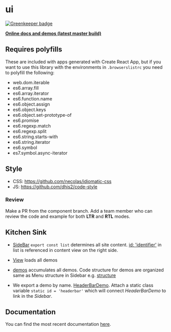 # ui

[![Greenkeeper badge](https://badges.greenkeeper.io/dhis2/ui.svg)](https://greenkeeper.io/)

**[Online docs and demos (latest master build)](https://d2-ci.github.io/ui/)**

## Requires polyfills

These are included with apps generated with Create React App, but if you
want to use this library with the environments in `.browserslistrc` you
need to polyfill the following:

-   web.dom.iterable
-   es6.array.fill
-   es6.array.iterator
-   es6.function.name
-   es6.object.assign
-   es6.object.keys
-   es6.object.set-prototype-of
-   es6.promise
-   es6.regexp.match
-   es6.regexp.split
-   es6.string.starts-with
-   es6.string.iterator
-   es6.symbol
-   es7.symbol.async-iterator

## Style

-   CSS: https://github.com/necolas/idiomatic-css
-   JS: https://github.com/dhis2/code-style

### Review

Make a PR from the component branch. Add a team member who can review the code and example for both **LTR** and **RTL** modes.

## Kitchen Sink

-   [SideBar](https://github.com/dhis2/ui/blob/master/example-app/src/SideBar/index.js) `export const list` determines all site content. [id: 'identifier'](https://github.com/dhis2/ui/blob/master/example-app/src/Sidebar/index.js#L18) in list is referenced in content view on the right side.

-   [View](https://github.com/dhis2/ui/blob/master/example-app/src/View/index.js) loads all demos

-   [demos](https://github.com/dhis2/ui/blob/master/example-app/src/demos/index.js) accumulates all demos. Code structure for demos are organized same as Menu structure in Sidebar e.g. [structure](https://github.com/dhis2/ui/tree/master/example-app/src/demos)

-   We export a demo by name. [HeaderBarDemo](https://github.com/dhis2/ui/blob/master/example-app/src/demos/Organisms/HeaderBar/index.js). Attach a static class variable `static id = 'headerbar'` which will connect _HeaderBarDemo_ to link in the _Sidebar_.

## Documentation

You can find the most recent documentation [here](https://d2-ci.github.io/ui/).
